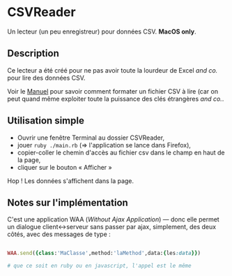 # CSVReader

Un lecteur (un peu enregistreur) pour données CSV. **MacOS only**.

## Description

Ce lecteur a été créé pour ne pas avoir toute la lourdeur de Excel *and co.* pour lire des données CSV.

Voir le [Manuel](Manuel/Manuel.md) pour savoir comment formater un fichier CSV à lire (car on peut quand même exploiter toute la puissance des clés étrangères *and co.*.

## Utilisation simple

* Ouvrir une fenêtre Terminal au dossier CSVReader,
* jouer `ruby ./main.rb` (=> l'application se lance dans Firefox),
* copier-coller le chemin d'accès au fichier csv dans le champ en haut de la page,
* cliquer sur le bouton « Afficher »

Hop ! Les données s'affichent dans la page.

## Notes sur l'implémentation

C'est une application WAA (*Without Ajax Application*) — donc elle permet un dialogue client<->serveur sans passer par ajax, simplement, des deux côtés, avec des messages de type :

~~~ruby

WAA.send({class:'MaClasse',method:'laMethod',data:{les:data}})

# que ce soit en ruby ou en javascript, l'appel est le même

~~~
